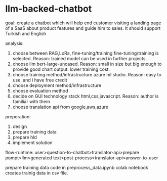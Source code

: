 # llm-backed-chatbot
goal:
create a chatbot which will help end customer visiting a landing page of a SaaS about product features and guide him to sales. It should support Turkish and English

analysis:
1. choose between RAG,LoRa, fine-tuning/training
   fine-tuning/training is selected. Reason: trained model can be used in further projects.
3. choose llm
   bert-large-uncased. Reason: small in size but big enough to provide good chart output. lower training cost.
5. choose training method/infrastructure
   azure ml studio. Reason: easy to use, and i have free credit
7. choose deployment method/infrastructure
8. choose evaluation method
9. decide on GUI technology stack
   html,css,javascript. Reason: author is familiar with them
10. choose translation api from google,aws,azure


preperation:
1. design
2. prepare training data
3. prepare hld
4. implement solution

flow-runtime: 
user>question-to-chatbot>translator-api>prepare pompt>llm>generated text>post-process>translator-api>answer-to-user

prepare training data
code in preprocess_data.ipynb colab notebook creates trainig data in csv file.
